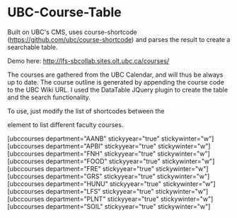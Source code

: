 # UBC-Course-Table
Built on UBC's CMS, uses course-shortcode (https://github.com/ubc/course-shortcode) and parses the result to create a searchable table. 

Demo here: http://lfs-sbcollab.sites.olt.ubc.ca/courses/

The courses are gathered from the UBC Calendar, and will thus be always up to date. The course outline is generated by appending the course code to the UBC Wiki URL. I used the DataTable JQuery plugin to create the table and the search functionality. 

To use, just modify the list of shortcodes between the <div class="invisible"> element to list different faculty courses. 
<div class="invisible"> 
[ubccourses department="AANB" stickyyear="true" stickywinter="w"]
[ubccourses department="APBI" stickyyear="true" stickywinter="w"] 
[ubccourses department="FNH" stickyyear="true" stickywinter="w"] 
[ubccourses department="FOOD" stickyyear="true" stickywinter="w"] 
[ubccourses department="FRE" stickyyear="true" stickywinter="w"] 
[ubccourses department="GRS" stickyyear="true" stickywinter="w"] 
[ubccourses department="HUNU" stickyyear="true" stickywinter="w"] 
[ubccourses department="LFS" stickyyear="true" stickywinter="w"] 
[ubccourses department="PLNT" stickyyear="true" stickywinter="w"] 
[ubccourses department="SOIL" stickyyear="true" stickywinter="w"] 
</div>
